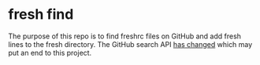 # fresh find

The purpose of this repo is to find freshrc files on GitHub and add fresh lines to the fresh directory.
The GitHub search API [has changed] which may put an end to this project.

[has changed]: https://developer.github.com/changes/2013-10-18-new-code-search-requirements/
